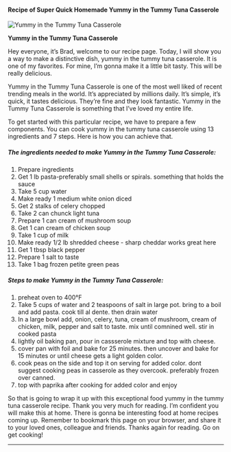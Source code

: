            

#### Recipe of Super Quick Homemade Yummy in the Tummy Tuna Casserole

![Yummy in the Tummy Tuna Casserole](https://img-global.cpcdn.com/recipes/56362382/751x532cq70/yummy-in-the-tummy-tuna-casserole-recipe-main-photo.jpg)

**Yummy in the Tummy Tuna Casserole**

Hey everyone, it’s Brad, welcome to our recipe page. Today, I will show you a way to make a distinctive dish, yummy in the tummy tuna casserole. It is one of my favorites. For mine, I’m gonna make it a little bit tasty. This will be really delicious.

Yummy in the Tummy Tuna Casserole is one of the most well liked of recent trending meals in the world. It’s appreciated by millions daily. It’s simple, it’s quick, it tastes delicious. They’re fine and they look fantastic. Yummy in the Tummy Tuna Casserole is something that I’ve loved my entire life.

To get started with this particular recipe, we have to prepare a few components. You can cook yummy in the tummy tuna casserole using 13 ingredients and 7 steps. Here is how you can achieve that.

##### The ingredients needed to make Yummy in the Tummy Tuna Casserole:

1.  Prepare ingredients
2.  Get 1 lb pasta-preferably small shells or spirals. something that holds the sauce
3.  Take 5 cup water
4.  Make ready 1 medium white onion diced
5.  Get 2 stalks of celery chopped
6.  Take 2 can chunck light tuna
7.  Prepare 1 can cream of mushroom soup
8.  Get 1 can cream of chicken soup
9.  Take 1 cup of milk
10.  Make ready 1/2 lb shredded cheese - sharp cheddar works great here
11.  Get 1 tbsp black pepper
12.  Prepare 1 salt to taste
13.  Take 1 bag frozen petite green peas

##### Steps to make Yummy in the Tummy Tuna Casserole:

1.  preheat oven to 400°F
2.  Take 5 cups of water and 2 teaspoons of salt in large pot. bring to a boil and add pasta. cook till al dente. then drain water
3.  In a large bowl add, onion, celery, tuna, cream of mushroom, cream of chicken, milk, pepper and salt to taste. mix until comnined well. stir in cooked pasta
4.  lightly oil baking pan, pour in cassserole mixture and top with cheese.
5.  cover pan with foil and bake for 25 minutes. then uncover and bake for 15 minutes or until cheese gets a light golden color.
6.  cook peas on the side and top it on serving for added color. dont suggest cooking peas in casserole as they overcook. preferably frozen over canned.
7.  top with paprika after cooking for added color and enjoy

So that is going to wrap it up with this exceptional food yummy in the tummy tuna casserole recipe. Thank you very much for reading. I’m confident you will make this at home. There is gonna be interesting food at home recipes coming up. Remember to bookmark this page on your browser, and share it to your loved ones, colleague and friends. Thanks again for reading. Go on get cooking!

* * *